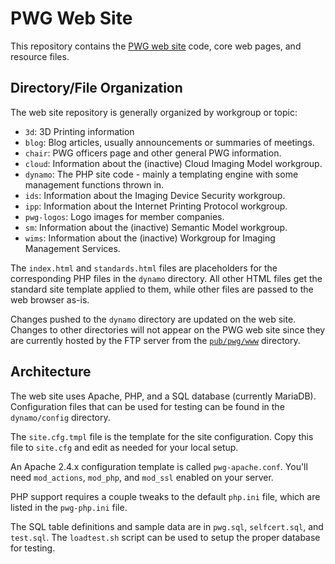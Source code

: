 # PWG Web Site

This repository contains the [PWG web site](https://www.pwg.org) code, core web
pages, and resource files.


## Directory/File Organization

The web site repository is generally organized by workgroup or topic:

- `3d`: 3D Printing information
- `blog`: Blog articles, usually announcements or summaries of meetings.
- `chair`: PWG officers page and other general PWG information.
- `cloud`: Information about the (inactive) Cloud Imaging Model workgroup.
- `dynamo`: The PHP site code - mainly a templating engine with some management
  functions thrown in.
- `ids`: Information about the Imaging Device Security workgroup.
- `ipp`: Information about the Internet Printing Protocol workgroup.
- `pwg-logos`: Logo images for member companies.
- `sm`: Information about the (inactive) Semantic Model workgroup.
- `wims`: Information about the (inactive) Workgroup for Imaging Management
  Services.

The `index.html` and `standards.html` files are placeholders for the
corresponding PHP files in the `dynamo` directory.  All other HTML files get
the standard site template applied to them, while other files are passed to the
web browser as-is.

Changes pushed to the `dynamo` directory are updated on the web site.  Changes
to other directories will not appear on the PWG web site since they are
currently hosted by the FTP server from the
[`pub/pwg/www`](https://ftp.pwg.org/pub/pwg/www) directory.


## Architecture

The web site uses Apache, PHP, and a SQL database (currently MariaDB).
Configuration files that can be used for testing can be found in the
`dynamo/config` directory.

The `site.cfg.tmpl` file is the template for the site configuration.  Copy this
file to `site.cfg` and edit as needed for your local setup.

An Apache 2.4.x configuration template is called `pwg-apache.conf`.  You'll need
`mod_actions`, `mod_php`, and `mod_ssl` enabled on your server.

PHP support requires a couple tweaks to the default `php.ini` file, which are
listed in the `pwg-php.ini` file.

The SQL table definitions and sample data are in `pwg.sql`, `selfcert.sql`, and
`test.sql`.  The `loadtest.sh` script can be used to setup the proper database
for testing.
